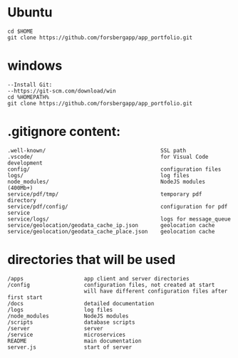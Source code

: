 # Ubuntu
    cd $HOME
    git clone https://github.com/forsbergapp/app_portfolio.git

# windows
    --Install Git: 
    --https://git-scm.com/download/win
    cd %HOMEPATH%
    git clone https://github.com/forsbergapp/app_portfolio.git

# .gitignore content:
    .well-known/                                    SSL path
    .vscode/                                        for Visual Code development
    config/					                        configuration files
    logs/					                        log files
    node_modules/			                        NodeJS modules (400Mb+)
    service/pdf/tmp/		                        temporary pdf directory
    service/pdf/config/                             configuration for pdf service
    service/logs/                                   logs for message_queue
    service/geolocation/geodata_cache_ip.json       geolocation cache
    service/geolocation/geodata_cache_place.json    geolocation cache

# directories that will be used
    /apps                   app client and server directories
    /config                 configuration files, not created at start
                            will have different configuration files after first start
    /docs                   detailed documentation
    /logs                   log files
    /node_modules           NodeJS modules
    /scripts                database scripts
    /server                 server
    /service                microservices
    README                  main documentation
    server.js               start of server